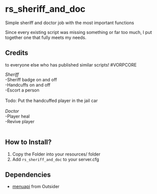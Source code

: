 # rs_sheriff_and_doc
Simple sheriff and doctor job with the most important functions

Since every existing script was missing something or far too much, I put together one that fully meets my needs. <br>
## Credits <br> 
to everyone else who has published similar scripts! #VORPCORE

*Sheriff* <br>
-Sheriff badge on and off <br>
-Handcuffs on and off <br>
-Escort a person <br>
<br>
Todo: Put the handcuffed player in the jail car <br>
<br>
*Doctor* <br>
-Player heal<br>
-Revive player<br>
<br>
## How to Install?
1. Copy the Folder into your resources/ folder
2. Add `rs_sheriff_and_doc` to your server.cfg

## Dependencies
* [menuapi](https://github.com/outsider31000/menuapi) from Outsider
